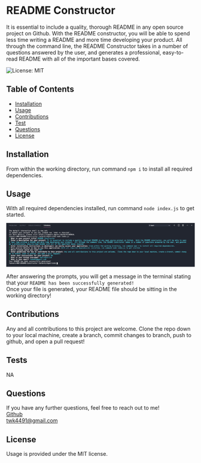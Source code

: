 # README Constructor
It is essential to include a quality, thorough README in any open source project on Github.  With the README constructor, you will be able to spend less time writing a README and more time developing your product.  All through the command line, the README Constructor takes in a number of questions answered by the user, and generates a professional, easy-to-read README with all of the important bases covered.  

![License: MIT](https://img.shields.io/badge/License-MIT-yellow.svg)

## Table of Contents
* [Installation](#installation)
* [Usage](#usage)
* [Contributions](#contributions)
* [Test](#test)
* [Questions](#questions)
* [License](#license)


## Installation
From within the working directory, run command ```npm i``` to install all required dependencies.

## Usage
With all required dependencies installed, run command ```node index.js``` to get started.

<img src='images/terminal.png' alt='screenshot of command line application'>

After answering the prompts, you will get a message in the terminal stating that your ```README has been successfully generated!``` <br>
Once your file is generated, your README file should be sitting in the working directory!

## Contributions
Any and all contributions to this project are welcome.  Clone the repo down to your local machine, create a branch, commit changes to branch, push to github, and open a pull request!

## Tests
NA

## Questions
If you have any further questions, feel free to reach out to me! <br>
<a href='https://www.github.com/twkirkpatrick'>Github</a> <br>
<a href='mailto:twk4491@gmail.com'>twk4491@gmail.com</a>

## License
Usage is provided under the MIT license.
    
    
    
    